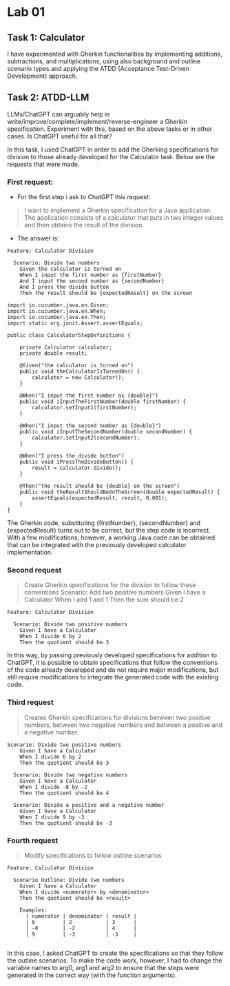 # Lab 01
## Task 1: Calculator
I have experimented with Gherkin functionalities by implementing additions, subtractions, and multiplications, using also background and outline scenario types and applying the ATDD (Acceptance Test-Driven Development) approach.

## Task 2: ATDD-LLM
LLMs/ChatGPT can arguably help in write/improve/complete/implement/reverse-engineer a Gherkin specification. Experiment with
this, based on the above tasks or in other cases. Is ChatGPT useful for all that?

In this task, I used ChatGPT in order to add the Gherking specifications for division to those already developed for the Calculator task. Below are the requests that were made.

### First request:

* For the first step i ask to ChatGPT this request:
>I want to implement a Gherkin specification for a Java application. The application consists of a calculator that puts in two integer values and then obtains the result of the division.
* The answer is:
```
Feature: Calculator Division

  Scenario: Divide two numbers
    Given the calculator is turned on
    When I input the first number as {firstNumber}
    And I input the second number as {secondNumber}
    And I press the divide button
    Then the result should be {expectedResult} on the screen
```
```
import io.cucumber.java.en.Given;
import io.cucumber.java.en.When;
import io.cucumber.java.en.Then;
import static org.junit.Assert.assertEquals;

public class CalculatorStepDefinitions {

    private Calculator calculator;
    private double result;

    @Given("the calculator is turned on")
    public void theCalculatorIsTurnedOn() {
        calculator = new Calculator();
    }

    @When("I input the first number as {double}")
    public void iInputTheFirstNumber(double firstNumber) {
        calculator.setInput1(firstNumber);
    }

    @When("I input the second number as {double}")
    public void iInputTheSecondNumber(double secondNumber) {
        calculator.setInput2(secondNumber);
    }

    @When("I press the divide button")
    public void iPressTheDivideButton() {
        result = calculator.divide();
    }

    @Then("the result should be {double} on the screen")
    public void theResultShouldBeOnTheScreen(double expectedResult) {
        assertEquals(expectedResult, result, 0.001);
    }
}

```
The Gherkin code, substituting {firstNumber}, {secondNumber} and {expectedResult} turns out to be correct, but the step code is incorrect. With a few modifications, however, a working Java code can be obtained that can be integrated with the previously developed calculator implementation.

### Second request
>Create Gherkin specifications for the division to follow these conventions
  Scenario:  Add two positive numbers
    Given I have a Calculator
    When I add 1 and 1
    Then the sum should be 2
```
Feature: Calculator Division

  Scenario: Divide two positive numbers
    Given I have a Calculator
    When I divide 6 by 2
    Then the quotient should be 3

```
In this way, by passing previously developed specifications for addition to ChatGPT, it is possible to obtain specifications that follow the conventions of the code already developed and do not require major modifications, but still require modifications to integrate the generated code with the existing code.

### Third request
>Creates Gherkin specifications for divisions between two positive numbers, between two negative numbers and between a positive and a negative number.

```
Scenario: Divide two positive numbers
    Given I have a Calculator
    When I divide 6 by 2
    Then the quotient should be 3

  Scenario: Divide two negative numbers
    Given I have a Calculator
    When I divide -8 by -2
    Then the quotient should be 4

  Scenario: Divide a positive and a negative number
    Given I have a Calculator
    When I divide 9 by -3
    Then the quotient should be -3

```
### Fourth request
>Modify specifications to follow outline scenarios
```
Feature: Calculator Division

  Scenario Outline: Divide two numbers
    Given I have a Calculator
    When I divide <numerator> by <denominator>
    Then the quotient should be <result>

    Examples:
      | numerator | denominator | result |
      | 6         | 2           | 3      |
      | -8        | -2          | 4      |
      | 9         | -3          | -3     |


```
In this case, I asked ChatGPT to create the specifications so that they follow the outline scenarios. To make the code work, however, I had to change the variable names to arg0, arg1 and arg2 to ensure that the steps were generated in the correct way (with the function arguments).
